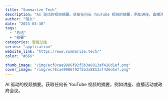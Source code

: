 ```yaml
---
title: "Summarize Tech"
description: "AI 驱动的视频摘要。获取任何长 YouTube 视频的摘要，例如讲座、直播活动或政府会议。 "
author: "瑞东"
date: "2023-03-30"
tags:
  - "总结"
  - "摘要"
categories: 智能总结
series: "application"
website_link: "https://www.summarize.tech/"
color: "#666"

thumb_image: "/img/ecf8cae9986f92f5b3a8813af426d1ef.png"
cover_image: "/img/ecf8cae9986f92f5b3a8813af426d1ef.png"
---
```


AI 驱动的视频摘要。获取任何长 YouTube 视频的摘要，例如讲座、直播活动或政府会议。 